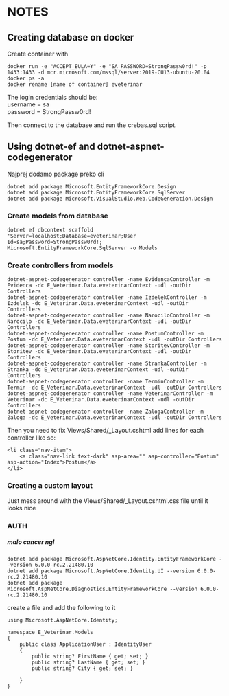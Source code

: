 # NOTES
## Creating database on docker
Create container with
```
docker run -e "ACCEPT_EULA=Y" -e "SA_PASSWORD=StrongPassw0rd!" -p 1433:1433 -d mcr.microsoft.com/mssql/server:2019-CU13-ubuntu-20.04
docker ps -a
docker rename [name of container] eveterinar
```

The login credentials should be:  
username = sa  
password = StrongPassw0rd!  

Then connect to the database and run the crebas.sql script.

## Using dotnet-ef and dotnet-aspnet-codegenerator
Najprej dodamo package preko cli
```
dotnet add package Microsoft.EntityFrameworkCore.Design
dotnet add package Microsoft.EntityFrameworkCore.SqlServer
dotnet add package Microsoft.VisualStudio.Web.CodeGeneration.Design
```
### Create models from database
```
dotnet ef dbcontext scaffold 'Server=localhost;Database=eveterinar;User Id=sa;Password=StrongPassw0rd!;' Microsoft.EntityFrameworkCore.SqlServer -o Models
```
### Create controllers from models
```
dotnet-aspnet-codegenerator controller -name EvidencaController -m Evidenca -dc E_Veterinar.Data.eveterinarContext -udl -outDir Controllers
dotnet-aspnet-codegenerator controller -name IzdelekController -m Izdelek -dc E_Veterinar.Data.eveterinarContext -udl -outDir Controllers
dotnet-aspnet-codegenerator controller -name NarociloController -m Narocilo -dc E_Veterinar.Data.eveterinarContext -udl -outDir Controllers
dotnet-aspnet-codegenerator controller -name PostumController -m Postum -dc E_Veterinar.Data.eveterinarContext -udl -outDir Controllers
dotnet-aspnet-codegenerator controller -name StoritevController -m Storitev -dc E_Veterinar.Data.eveterinarContext -udl -outDir Controllers
dotnet-aspnet-codegenerator controller -name StrankaController -m Stranka -dc E_Veterinar.Data.eveterinarContext -udl -outDir Controllers
dotnet-aspnet-codegenerator controller -name TerminController -m Termin -dc E_Veterinar.Data.eveterinarContext -udl -outDir Controllers
dotnet-aspnet-codegenerator controller -name VeterinarController -m Veterinar -dc E_Veterinar.Data.eveterinarContext -udl -outDir Controllers
dotnet-aspnet-codegenerator controller -name ZalogaController -m Zaloga -dc E_Veterinar.Data.eveterinarContext -udl -outDir Controllers
```
Then you need to fix Views/Shared/_Layout.cshtml add lines for each controller like so:
```
<li class="nav-item">
    <a class="nav-link text-dark" asp-area="" asp-controller="Postum" asp-action="Index">Postum</a>
</li>
```

### Creating a custom layout
Just mess around with the Views/Shared/_Layout.cshtml.css file until it looks nice


### AUTH
##### malo cancer ngl
```
dotnet add package Microsoft.AspNetCore.Identity.EntityFrameworkCore --version 6.0.0-rc.2.21480.10
dotnet add package Microsoft.AspNetCore.Identity.UI --version 6.0.0-rc.2.21480.10
dotnet add package Microsoft.AspNetCore.Diagnostics.EntityFrameworkCore --version 6.0.0-rc.2.21480.10
```
create a file 
and add the following to it
```
using Microsoft.AspNetCore.Identity;

namespace E_Veterinar.Models
{
    public class ApplicationUser : IdentityUser
    {
        public string? FirstName { get; set; }
        public string? LastName { get; set; }
        public string? City { get; set; }

    }
}
```